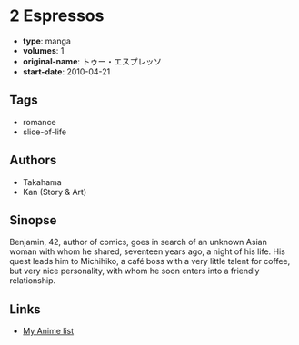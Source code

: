 # 2 Espressos

-   **type**: manga
-   **volumes**: 1
-   **original-name**: トゥー・エスプレッソ
-   **start-date**: 2010-04-21

## Tags

-   romance
-   slice-of-life

## Authors

-   Takahama
-   Kan (Story & Art)

## Sinopse

Benjamin, 42, author of comics, goes in search of an unknown Asian woman with whom he shared, seventeen years ago, a night of his life. His quest leads him to Michihiko, a café boss with a very little talent for coffee, but very nice personality, with whom he soon enters into a friendly relationship.

## Links

-   [My Anime list](https://myanimelist.net/manga/96257/2_Espressos)
